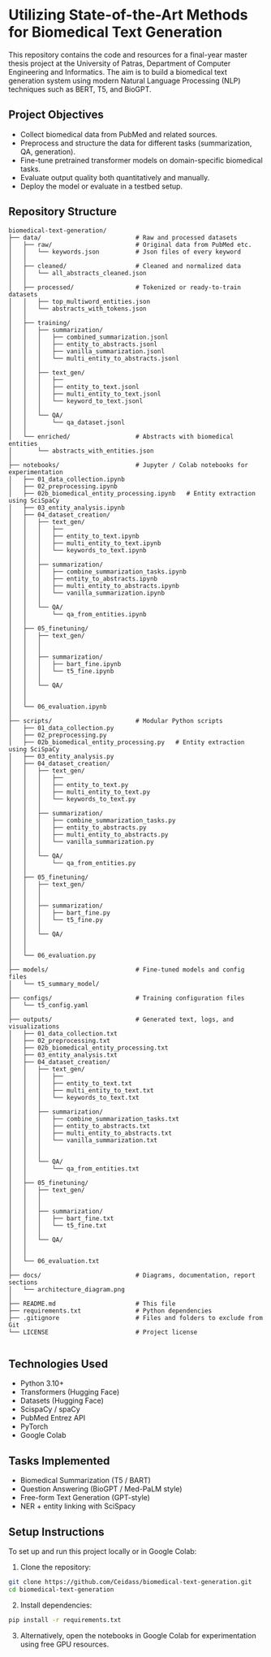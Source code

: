 # Utilizing State-of-the-Art Methods for Biomedical Text Generation

This repository contains the code and resources for a final-year master thesis project at the University of Patras, 
Department of Computer Engineering and Informatics.
The aim is to build a biomedical text generation system using modern Natural Language Processing (NLP) techniques such as BERT, T5, and BioGPT.

## Project Objectives

- Collect biomedical data from PubMed and related sources.
- Preprocess and structure the data for different tasks (summarization, QA, generation).
- Fine-tune pretrained transformer models on domain-specific biomedical tasks.
- Evaluate output quality both quantitatively and manually.
- Deploy the model or evaluate in a testbed setup.

## Repository Structure

```
biomedical-text-generation/
├── data/                          # Raw and processed datasets
│   ├── raw/                       # Original data from PubMed etc.
│   │   └── keywords.json          # Json files of every keyword
│   │
│   ├── cleaned/                   # Cleaned and normalized data
│   │   └── all_abstracts_cleaned.json
│   │
│   ├── processed/                 # Tokenized or ready-to-train datasets
│   │   ├── top_multiword_entities.json
│   │   └── abstracts_with_tokens.json
│   │
│   ├── training/
│   │   ├── summarization/
│   │   │   ├── combined_summarization.jsonl
│   │   │   ├── entity_to_abstracts.jsonl
│   │   │   ├── vanilla_summarization.jsonl
│   │   │   └── multi_entity_to_abstracts.jsonl
│   │   │
│   │   ├── text_gen/
│   │   │   ├── 
│   │   │   ├── entity_to_text.jsonl
│   │   │   ├── multi_entity_to_text.jsonl
│   │   │   └── keyword_to_text.jsonl
│   │   │
│   │   └── QA/
│   │       └── qa_dataset.jsonl
│   │
│   └── enriched/                  # Abstracts with biomedical entities
│       └── abstracts_with_entities.json
│
├── notebooks/                     # Jupyter / Colab notebooks for experimentation
│   ├── 01_data_collection.ipynb
│   ├── 02_preprocessing.ipynb
│   ├── 02b_biomedical_entity_processing.ipynb   # Entity extraction using SciSpaCy
│   ├── 03_entity_analysis.ipynb
│   ├── 04_dataset_creation/
│   │   ├── text_gen/
│   │   │   ├── 
│   │   │   ├── entity_to_text.ipynb
│   │   │   ├── multi_entity_to_text.ipynb
│   │   │   └── keywords_to_text.ipynb
│   │   │
│   │   ├── summarization/
│   │   │   ├── combine_summarization_tasks.ipynb
│   │   │   ├── entity_to_abstracts.ipynb
│   │   │   ├── multi_entity_to_abstracts.ipynb
│   │   │   └── vanilla_summarization.ipynb
│   │   │
│   │   └── QA/
│   │       └── qa_from_entities.ipynb
│   │
│   ├── 05_finetuning/
│   │   ├── text_gen/
│   │   │
│   │   │
│   │   ├── summarization/
│   │   │   ├── bart_fine.ipynb
│   │   │   └── t5_fine.ipynb
│   │   │
│   │   └── QA/
│   │
│   │
│   └── 06_evaluation.ipynb
│
├── scripts/                       # Modular Python scripts
│   ├── 01_data_collection.py
│   ├── 02_preprocessing.py
│   ├── 02b_biomedical_entity_processing.py   # Entity extraction using SciSpaCy
│   ├── 03_entity_analysis.py
│   ├── 04_dataset_creation/
│   │   ├── text_gen/
│   │   │   ├── 
│   │   │   ├── entity_to_text.py
│   │   │   ├── multi_entity_to_text.py
│   │   │   └── keywords_to_text.py
│   │   │
│   │   ├── summarization/
│   │   │   ├── combine_summarization_tasks.py
│   │   │   ├── entity_to_abstracts.py
│   │   │   ├── multi_entity_to_abstracts.py
│   │   │   └── vanilla_summarization.py
│   │   │
│   │   └── QA/
│   │       └── qa_from_entities.py
│   │
│   ├── 05_finetuning/
│   │   ├── text_gen/
│   │   │
│   │   │
│   │   ├── summarization/
│   │   │   ├── bart_fine.py
│   │   │   └── t5_fine.py
│   │   │
│   │   └── QA/
│   │
│   │
│   └── 06_evaluation.py
│
├── models/                        # Fine-tuned models and config files
│   └── t5_summary_model/
│
├── configs/                       # Training configuration files
│   └── t5_config.yaml
│
├── outputs/                       # Generated text, logs, and visualizations
│   ├── 01_data_collection.txt
│   ├── 02_preprocessing.txt
│   ├── 02b_biomedical_entity_processing.txt
│   ├── 03_entity_analysis.txt
│   ├── 04_dataset_creation/
│   │   ├── text_gen/
│   │   │   ├── 
│   │   │   ├── entity_to_text.txt
│   │   │   ├── multi_entity_to_text.txt
│   │   │   └── keywords_to_text.txt
│   │   │
│   │   ├── summarization/
│   │   │   ├── combine_summarization_tasks.txt
│   │   │   ├── entity_to_abstracts.txt
│   │   │   ├── multi_entity_to_abstracts.txt
│   │   │   └── vanilla_summarization.txt
│   │   │
│   │   │
│   │   └── QA/
│   │       └── qa_from_entities.txt
│   │
│   ├── 05_finetuning/
│   │   ├── text_gen/
│   │   │
│   │   │
│   │   ├── summarization/
│   │   │   ├── bart_fine.txt
│   │   │   └── t5_fine.txt
│   │   │
│   │   └── QA/
│   │
│   │
│   └── 06_evaluation.txt
│
├── docs/                          # Diagrams, documentation, report sections
│   └── architecture_diagram.png
│
├── README.md                      # This file
├── requirements.txt               # Python dependencies
├── .gitignore                     # Files and folders to exclude from Git
└── LICENSE                        # Project license


```


## Technologies Used

- Python 3.10+
- Transformers (Hugging Face)
- Datasets (Hugging Face)
- ScispaCy / spaCy
- PubMed Entrez API
- PyTorch
- Google Colab

##  Tasks Implemented

- Biomedical Summarization (T5 / BART)
- Question Answering (BioGPT / Med-PaLM style)
- Free-form Text Generation (GPT-style)
- NER + entity linking with SciSpacy


##  Setup Instructions

To set up and run this project locally or in Google Colab:

1. Clone the repository:
```bash
git clone https://github.com/Ceidass/biomedical-text-generation.git
cd biomedical-text-generation
```

2. Install dependencies:

```bash
pip install -r requirements.txt
```
3. Alternatively, open the notebooks in Google Colab for experimentation using free GPU resources.

